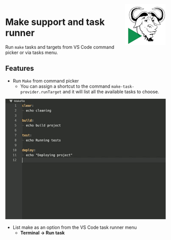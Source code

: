 <img src="./images/Makefile.png" align="right" />

# Make support and task runner

Run `make` tasks and targets from VS Code command picker or via tasks menu.

## Features

- Run `Make` from command picker
  - You can assign a shortcut to the command `make-task-provider.runTarget` and it will list all the available tasks to choose.

![command picker](./images/command-picker.gif)

- List make as an option from the VS Code task runner menu
  - **Terminal -> Run task**

